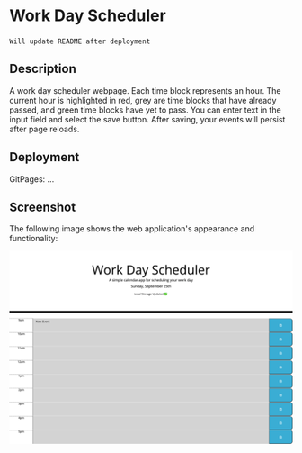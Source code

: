 # Work Day Scheduler

`Will update README after deployment`

## Description

A work day scheduler webpage. Each time block represents an hour. The current hour is highlighted in red, grey are time blocks that have already passed, and green time blocks have yet to pass. You can enter text in the input field and select the save button. After saving, your events will persist after page reloads.

## Deployment

GitPages: ...

## Screenshot

The following image shows the web application's appearance and functionality:

![Screen shot of page](/assets/images/screenshot.png)
